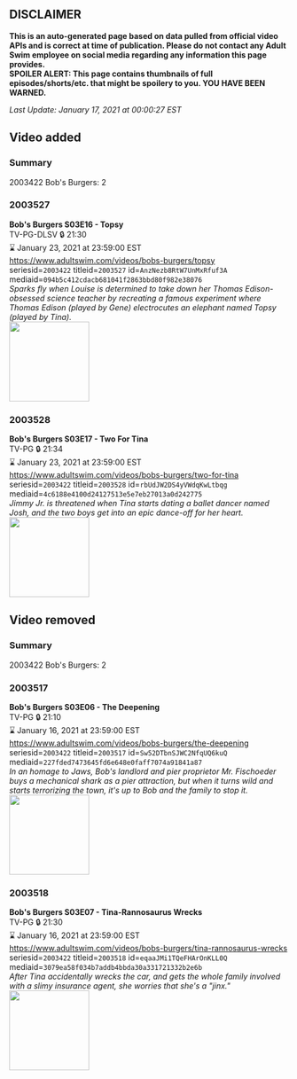 ## DISCLAIMER
**This is an auto-generated page based on data pulled from official video APIs and is correct at time of publication. Please do not contact any Adult Swim employee on social media regarding any information this page provides.**  
**SPOILER ALERT: This page contains thumbnails of full episodes/shorts/etc. that might be spoilery to you. YOU HAVE BEEN WARNED.**  

_Last Update: January 17, 2021 at 00:00:27 EST_
## Video added
### Summary
2003422 Bob's Burgers: 2  
### 2003527
**Bob's Burgers S03E16 - Topsy**  
TV-PG-DLSV 🔒 21:30  
⌛ January 23, 2021 at 23:59:00 EST  
https://www.adultswim.com/videos/bobs-burgers/topsy  
seriesid=`2003422` titleid=`2003527` id=`AnzNezb8RtW7UnMxRfuf3A` mediaid=`094b5c412cdacb681041f2863bbd80f982e38076`  
_Sparks fly when Louise is determined to take down her Thomas Edison-obsessed science teacher by recreating a famous experiment where Thomas Edison (played by Gene) electrocutes an elephant named Topsy (played by Tina)._  
<a href="https://i.cdn.turner.com/adultswim/big/image-upload/thumbnails/thumb-2_image-151085647121414.jpg"><img src="https://i.cdn.turner.com/adultswim/big/image-upload/thumbnails/thumb-2_image-151085647121414.jpg" height="144px" /></a>
### 2003528
**Bob's Burgers S03E17 - Two For Tina**  
TV-PG 🔒 21:34  
⌛ January 23, 2021 at 23:59:00 EST  
https://www.adultswim.com/videos/bobs-burgers/two-for-tina  
seriesid=`2003422` titleid=`2003528` id=`rbUdJW2DS4yVWdqKwLtbqg` mediaid=`4c6188e4100d24127513e5e7eb27013a0d242775`  
_Jimmy Jr. is threatened when Tina starts dating a ballet dancer named Josh, and the two boys get into an epic dance-off for her heart._  
<a href="https://i.cdn.turner.com/adultswim/big/image-upload/thumbnails/thumb-2_image-151085653935416.jpg"><img src="https://i.cdn.turner.com/adultswim/big/image-upload/thumbnails/thumb-2_image-151085653935416.jpg" height="144px" /></a>
## Video removed
### Summary
2003422 Bob's Burgers: 2  
### 2003517
**Bob's Burgers S03E06 - The Deepening**  
TV-PG 🔒 21:10  
⌛ January 16, 2021 at 23:59:00 EST  
https://www.adultswim.com/videos/bobs-burgers/the-deepening  
seriesid=`2003422` titleid=`2003517` id=`Sw52DTbnSJWC2NfqUQ6kuQ` mediaid=`227fded7473645fd6e648e0faff7074a91841a87`  
_In an homage to Jaws, Bob's landlord and pier proprietor Mr. Fischoeder buys a mechanical shark as a pier attraction, but when it turns wild and starts terrorizing the town, it's up to Bob and the family to stop it._  
<a href="https://i.cdn.turner.com/adultswim/big/image-upload/thumbnails/thumb-2_image-152216342451813.jpg"><img src="https://i.cdn.turner.com/adultswim/big/image-upload/thumbnails/thumb-2_image-152216342451813.jpg" height="144px" /></a>
### 2003518
**Bob's Burgers S03E07 - Tina-Rannosaurus Wrecks**  
TV-PG 🔒 21:30  
⌛ January 16, 2021 at 23:59:00 EST  
https://www.adultswim.com/videos/bobs-burgers/tina-rannosaurus-wrecks  
seriesid=`2003422` titleid=`2003518` id=`eqaaJMi1TQeFHArOnKLL0Q` mediaid=`3079ea58f034b7addb4bbda30a331721332b2e6b`  
_After Tina accidentally wrecks the car, and gets the whole family involved with a slimy insurance agent, she worries that she's a "jinx."_  
<a href="https://i.cdn.turner.com/adultswim/big/image-upload/thumbnails/thumb-2_image-152276713011413.jpg"><img src="https://i.cdn.turner.com/adultswim/big/image-upload/thumbnails/thumb-2_image-152276713011413.jpg" height="144px" /></a>
